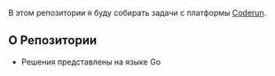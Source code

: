В этом репозитории я буду собирать задачи с платформы [Coderun](https://www.coderun.yandex.ru/). 

## О Репозитории

- Решения представлены на языке Go
